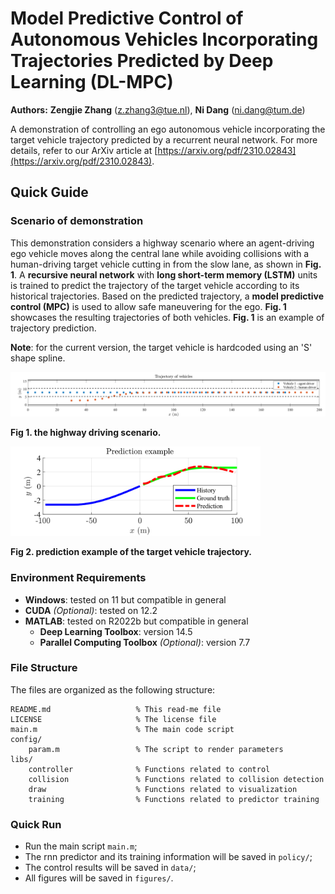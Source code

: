 # Model Predictive Control of Autonomous Vehicles Incorporating Trajectories Predicted by Deep Learning (DL-MPC)

**Authors:** **Zengjie Zhang** (z.zhang3@tue.nl), **Ni Dang** (ni.dang@tum.de)

A demonstration of controlling an ego autonomous vehicle incorporating the target vehicle trajectory predicted by a recurrent neural network. For more details, refer to our ArXiv article at [https://arxiv.org/pdf/2310.02843](https://arxiv.org/pdf/2310.02843).


## Quick Guide

### Scenario of demonstration

This demonstration considers a highway scenario where an agent-driving ego vehicle moves along the central lane while avoiding collisions with a human-driving target vehicle cutting in from the slow lane, as shown in **Fig. 1**. A **recursive neural network** with **long short-term memory (LSTM)** units is trained to predict the trajectory of the target vehicle according to its historical trajectories. Based on the predicted trajectory, a **model predictive control (MPC)** is used to allow safe maneuvering for the ego. **Fig. 1** showcases the resulting trajectories of both vehicles. **Fig. 1** is an example of trajectory prediction.

**Note**: for the current version, the target vehicle is hardcoded using an 'S' shape spline.


<img src="figures/trajectory.svg" alt="Description" width="900">

**Fig 1. the highway driving scenario.**

<img src="figures/prediction.svg" alt="Description" width="400">

**Fig 2. prediction example of the target vehicle trajectory.**

### Environment Requirements

 - **Windows**: tested on 11 but compatible in general
 - **CUDA** *(Optional)*: tested on 12.2
 - **MATLAB**: tested on R2022b but compatible in general
    - **Deep Learning Toolbox**: version 14.5
    - **Parallel Computing Toolbox** *(Optional)*: version 7.7

### File Structure

The files are organized as the following structure:
```
README.md                   % This read-me file
LICENSE                     % The license file
main.m                      % The main code script
config/
    param.m                 % The script to render parameters
libs/
    controller              % Functions related to control
    collision               % Functions related to collision detection
    draw                    % Functions related to visualization
    training                % Functions related to predictor training
```


### Quick Run

- Run the main script `main.m`;
- The rnn predictor and its training information will be saved in `policy/`;
- The control results will be saved in `data/`;
- All figures will be saved in `figures/`.

